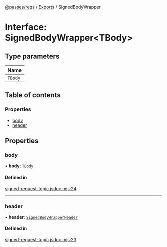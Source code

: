 [@passes/reqs](../README.md) / [Exports](../modules.md) / SignedBodyWrapper

# Interface: SignedBodyWrapper\<TBody\>

## Type parameters

| Name |
| :------ |
| `TBody` |

## Table of contents

### Properties

- [body](SignedBodyWrapper.md#body)
- [header](SignedBodyWrapper.md#header)

## Properties

### body

• **body**: `TBody`

#### Defined in

[signed-request-topic.jsdoc.mjs:24](https://github.com/passes-org/passes/blob/6f5f306/packages/reqs/src/signed-request-topic.jsdoc.mjs#L24)

___

### header

• **header**: [`SignedBodyWrapperHeader`](SignedBodyWrapperHeader.md)

#### Defined in

[signed-request-topic.jsdoc.mjs:23](https://github.com/passes-org/passes/blob/6f5f306/packages/reqs/src/signed-request-topic.jsdoc.mjs#L23)
